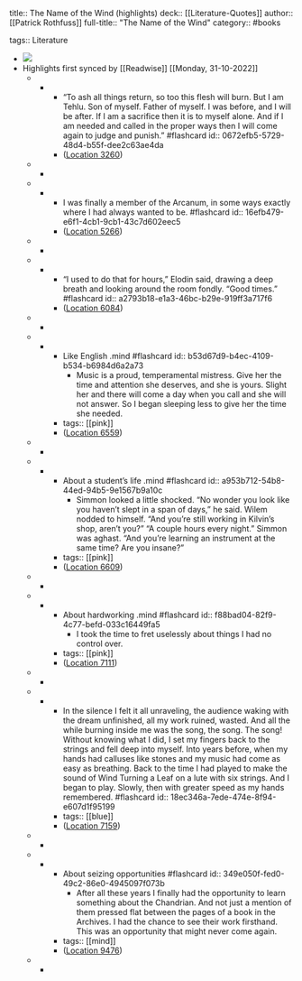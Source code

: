title:: The Name of the Wind (highlights)
deck:: [[Literature-Quotes]]
author:: [[Patrick Rothfuss]]
full-title:: "The Name of the Wind"
category:: #books

tags:: Literature

- ![](https://images-na.ssl-images-amazon.com/images/I/51MUF7bj-lL._SL200_.jpg)
- Highlights first synced by [[Readwise]] [[Monday, 31-10-2022]]
	- -
		- “To ash all things return, so too this flesh will burn. But I am Tehlu. Son of myself. Father of myself. I was before, and I will be after. If I am a sacrifice then it is to myself alone. And if I am needed and called in the proper ways then I will come again to judge and punish.” #flashcard
		  id:: 0672efb5-5729-48d4-b55f-dee2c63ae4da
		- ([Location 3260](https://readwise.io/to_kindle?action=open&asin=B003HV0TN2&location=3260))
	- -
	- -
		- I was finally a member of the Arcanum, in some ways exactly where I had always wanted to be. #flashcard
		  id:: 16efb479-e6f1-4cb1-9cb1-43c7d602eec5
		- ([Location 5266](https://readwise.io/to_kindle?action=open&asin=B003HV0TN2&location=5266))
	- -
	- -
		- “I used to do that for hours,” Elodin said, drawing a deep breath and looking around the room fondly. “Good times.” #flashcard
		  id:: a2793b18-e1a3-46bc-b29e-919ff3a717f6
		- ([Location 6084](https://readwise.io/to_kindle?action=open&asin=B003HV0TN2&location=6084))
	- -
	- -
		- Like English .mind #flashcard
		  id:: b53d67d9-b4ec-4109-b534-b6984d6a2a73
			- Music is a proud, temperamental mistress. Give her the time and attention she deserves, and she is yours. Slight her and there will come a day when you call and she will not answer. So I began sleeping less to give her the time she needed.
		- tags:: [[pink]]
		- ([Location 6559](https://readwise.io/to_kindle?action=open&asin=B003HV0TN2&location=6559))
	- -
	- -
		- About a student’s life .mind #flashcard
		  id:: a953b712-54b8-44ed-94b5-9e1567b9a10c
			- Simmon looked a little shocked. “No wonder you look like you haven’t slept in a span of days,” he said. Wilem nodded to himself. “And you’re still working in Kilvin’s shop, aren’t you?” “A couple hours every night.” Simmon was aghast. “And you’re learning an instrument at the same time? Are you insane?”
		- tags:: [[pink]]
		- ([Location 6609](https://readwise.io/to_kindle?action=open&asin=B003HV0TN2&location=6609))
	- -
	- -
		- About hardworking .mind #flashcard
		  id:: f88bad04-82f9-4c77-befd-033c16449fa5
			- I took the time to fret uselessly about things I had no control over.
		- tags:: [[pink]]
		- ([Location 7111](https://readwise.io/to_kindle?action=open&asin=B003HV0TN2&location=7111))
	- -
	- -
		- In the silence I felt it all unraveling, the audience waking with the dream unfinished, all my work ruined, wasted. And all the while burning inside me was the song, the song. The song! Without knowing what I did, I set my fingers back to the strings and fell deep into myself. Into years before, when my hands had calluses like stones and my music had come as easy as breathing. Back to the time I had played to make the sound of Wind Turning a Leaf on a lute with six strings. And I began to play. Slowly, then with greater speed as my hands remembered. #flashcard
		  id:: 18ec346a-7ede-474e-8f94-e607d1f95199
		- tags:: [[blue]]
		- ([Location 7159](https://readwise.io/to_kindle?action=open&asin=B003HV0TN2&location=7159))
	- -
	- -
		- About seizing opportunities #flashcard
		  id:: 349e050f-fed0-49c2-86e0-4945097f073b
			- After all these years I finally had the opportunity to learn something about the Chandrian. And not just a mention of them pressed flat between the pages of a book in the Archives. I had the chance to see their work firsthand. This was an opportunity that might never come again.
		- tags:: [[mind]]
		- ([Location 9476](https://readwise.io/to_kindle?action=open&asin=B003HV0TN2&location=9476))
	- -
